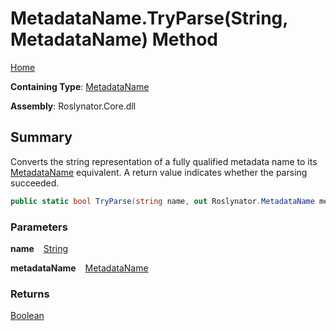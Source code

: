 # MetadataName\.TryParse\(String, MetadataName\) Method

[Home](../../../README.md)

**Containing Type**: [MetadataName](../README.md)

**Assembly**: Roslynator\.Core\.dll

## Summary

Converts the string representation of a fully qualified metadata name to its [MetadataName](../README.md) equivalent\.
A return value indicates whether the parsing succeeded\.

```csharp
public static bool TryParse(string name, out Roslynator.MetadataName metadataName)
```

### Parameters

**name** &ensp; [String](https://docs.microsoft.com/en-us/dotnet/api/system.string)

**metadataName** &ensp; [MetadataName](../README.md)

### Returns

[Boolean](https://docs.microsoft.com/en-us/dotnet/api/system.boolean)

